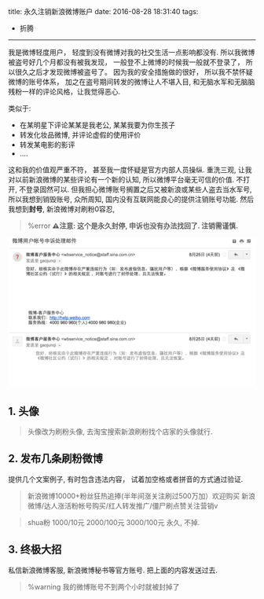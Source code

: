 title: 永久注销新浪微博账户
date: 2016-08-28 18:31:40
tags: 
- 折腾
---

我是微博轻度用户， 轻度到没有微博对我的社交生活一点影响都没有. 所以我微博被盗号好几个月都没有被我发现， 一般登不上微博的时候我一般就不登录了， 所以很久之后才发现微博被盗号了。 因为我的安全措施做的很好， 所以我不禁怀疑微博的账号体系， 加之在盗号期间转发的微博让人不堪入目, 和无脑水军和无脑脑残粉一样的评论风格，让我觉得恶心.

类似于:

- 在某明星下评论某某是我老公, 某某我要为你生孩子
- 转发化妆品微博, 并评论虚假的使用评价
- 转发某电影的影评
- ....

这和我的价值观严重不符， 甚至我一度怀疑是官方内部人员操纵. 重洗三观, 让我对以前新浪微博的某些评论有一个新的认知, 所以微博平台毫无可信的价值. 不打开, 不登录固然可以. 但我担心微博账号搁置之后又被新浪或某些人盗去当水军号, 所以我想到销毁账号, 众所周知, 国内没有互联网能良心的提供注销账号功能. 然后我想到**封号**, 新浪微博对刷粉0容忍, 

> %error **⚠注意: 这个是永久封停, 申诉也没有办法找回了. 注销需谨慎.**

![](/uploads/images/sina-web-service-notice.png)


## 1. 头像

> 头像改为刷粉头像, 去淘宝搜索新浪刷粉找个店家的头像就行.

## 2. 发布几条刷粉微博

提供几个文案例子, 有时包含违法内容， 试着加空格或者拼音的方式通过验证.

> 新浪微博10000+粉丝狂热追捧(半年间涨关注刷过500万加）欢迎购买 新浪微博/达人涨活粉帐号购买/红人转发推广/僵尸刷点赞关注营销v 

> shua粉 1000/10元 2000/100元 3000/100元 永久, 不掉.

## 3. 终极大招

私信新浪微博客服, 新浪微博秘书等官方账号. 把上面的内容发送过去. 

> %warning 我的微博账号不到两个小时就被封掉了




